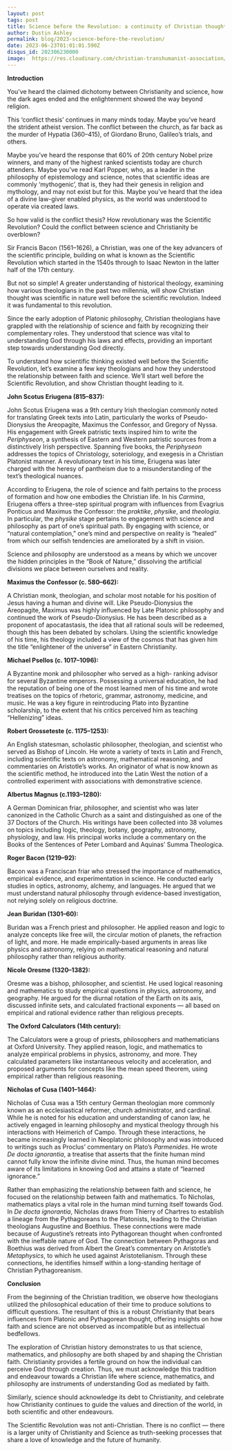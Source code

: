 ```yaml
---
layout: post
tags: post
title: Science before the Revolution: a continuity of Christian thought
author: Dustin Ashley
permalink: blog/2023-science-before-the-revolution/
date: 2023-06-23T01:01:01.590Z
disqus_id: 202306230000
image:  https://res.cloudinary.com/christian-transhumanist-association/image/upload/v1687520498/Nikolaus_Kopernikus_2_vonsdk.jpg
---
```


**Introduction**

You’ve heard the claimed dichotomy between Christianity and science, how the dark ages ended and the enlightenment showed the way beyond religion.

This ‘conflict thesis’ continues in many minds today. Maybe you’ve heard the strident atheist version. The conflict between the church, as far back as the murder of Hypatia (360–415), of Giordano Bruno, Galileo’s trials, and others.

Maybe you’ve heard the response that 60% of 20th century Nobel prize winners, and many of the highest ranked scientists today are church attenders. Maybe you’ve read Karl Popper, who, as a leader in the philosophy of epistemology and science, notes that scientific ideas are commonly ‘mythogenic’, that is, they had their genesis in religion and mythology, and may not exist but for this. Maybe you’ve heard that the idea of a divine law-giver enabled physics, as the world was understood to operate via created laws.

So how valid is the conflict thesis? How revolutionary was the Scientific Revolution? Could the conflict between science and Christianity be overblown?

Sir Francis Bacon (1561–1626), a Christian, was one of the key advancers of the scientific principle, building on what is known as the Scientific Revolution which started in the 1540s through to Isaac Newton in the latter half of the 17th century.

But not so simple! A greater understanding of historical theology, examining how various theologians in the past two millennia, will show Christian thought was scientific in nature well before the scientific revolution. Indeed it was fundamental to this revolution.

Since the early adoption of Platonic philosophy, Christian theologians have grappled with the relationship of science and faith by recognizing their complementary roles. They understood that science was vital to understanding God through his laws and effects, providing an important step towards understanding God directly.

To understand how scientific thinking existed well before the Scientific Revolution, let’s examine a few key theologians and how they understood the relationship between faith and science. We’ll start well before the Scientific Revolution, and show Christian thought leading to it.

**John Scotus Eriugena (815–837):**

John Scotus Eriugena was a 9th century Irish theologian commonly noted for translating Greek texts into Latin, particularly the works of Pseudo-Dionysius the Areopagite, Maximus the Confessor, and Gregory of Nyssa. His engagement with Greek patristic texts inspired him to write the _Periphyseon_, a synthesis of Eastern and Western patristic sources from a distinctively Irish perspective. Spanning five books, the _Periphyseon_ addresses the topics of Christology, soteriology, and exegesis in a Christian Platonist manner. A revolutionary text in his time, Eriugena was later charged with the heresy of pantheism due to a misunderstanding of the text’s theological nuances.

According to Eriugena, the role of science and faith pertains to the process of formation and how one embodies the Christian life. In his _Carmina_, Eriugena offers a three-step spiritual program with influences from Evagrius Ponticus and Maximus the Confessor: the _praktike_, _physike_, and _theologia_. In particular, the _physike_ stage pertains to engagement with science and philosophy as part of one’s spiritual path. By engaging with science, or “natural contemplation,” one’s mind and perspective on reality is “healed” from which our selfish tendencies are ameliorated by a shift in vision.

Science and philosophy are understood as a means by which we uncover the hidden principles in the “Book of Nature,” dissolving the artificial divisions we place between ourselves and reality.

**Maximus the Confessor (c. 580–662):**

A Christian monk, theologian, and scholar most notable for his position of Jesus having a human and divine will. Like Pseudo-Dionysius the Areopagite, Maximus was highly influenced by Late Platonic philosophy and continued the work of Pseudo-Dionysius. He has been described as a proponent of apocatastasis, the idea that all rational souls will be redeemed, though this has been debated by scholars. Using the scientific knowledge of his time, his theology included a view of the cosmos that has given him the title “enlightener of the universe” in Eastern Christianity.

**Michael Psellos (c. 1017–1096):**

A Byzantine monk and philosopher who served as a high- ranking advisor for several Byzantine emperors. Possessing a universal education, he had the reputation of being one of the most learned men of his time and wrote treatises on the topics of rhetoric, grammar, astronomy, medicine, and music. He was a key figure in reintroducing Plato into Byzantine scholarship, to the extent that his critics perceived him as teaching “Hellenizing” ideas.

**Robert Grosseteste (c. 1175–1253):**

An English statesman, scholastic philosopher, theologian, and scientist who served as Bishop of Lincoln. He wrote a variety of texts in Latin and French, including scientific texts on astronomy, mathematical reasoning, and commentaries on Aristotle’s works. An originator of what is now known as the scientific method, he introduced into the Latin West the notion of a controlled experiment with associations with demonstrative science.

**Albertus Magnus (c.1193–1280):**

A German Dominican friar, philosopher, and scientist who was later canonized in the Catholic Church as a saint and distinguished as one of the 37 Doctors of the Church. His writings have been collected into 38 volumes on topics including logic, theology, botany, geography, astronomy, physiology, and law. His principal works include a commentary on the Books of the Sentences of Peter Lombard and Aquinas’ Summa Theologica.

**Roger Bacon (1219–92):**

Bacon was a Franciscan friar who stressed the importance of mathematics, empirical evidence, and experimentation in science. He conducted early studies in optics, astronomy, alchemy, and languages. He argued that we must understand natural philosophy through evidence-based investigation, not relying solely on religious doctrine.

**Jean Buridan (1301–60):**

Buridan was a French priest and philosopher. He applied reason and logic to analyze concepts like free will, the circular motion of planets, the refraction of light, and more. He made empirically-based arguments in areas like physics and astronomy, relying on mathematical reasoning and natural philosophy rather than religious authority.

**Nicole Oresme (1320–1382):**

Oresme was a bishop, philosopher, and scientist. He used logical reasoning and mathematics to study empirical questions in physics, astronomy, and geography. He argued for the diurnal rotation of the Earth on its axis, discussed infinite sets, and calculated fractional exponents — all based on empirical and rational evidence rather than religious precepts.

**The Oxford Calculators (14th century):**

The Calculators were a group of priests, philosophers and mathematicians at Oxford University. They applied reason, logic, and mathematics to analyze empirical problems in physics, astronomy, and more. They calculated parameters like instantaneous velocity and acceleration, and proposed arguments for concepts like the mean speed theorem, using empirical rather than religious reasoning.

**Nicholas of Cusa (1401–1464):**

Nicholas of Cusa was a 15th century German theologian more commonly known as an ecclesiastical reformer, church administrator, and cardinal. While he is noted for his education and understanding of canon law, he actively engaged in learning philosophy and mystical theology through his interactions with Heimerich of Campo. Through these interactions, he became increasingly learned in Neoplatonic philosophy and was introduced to writings such as Proclus’ commentary on Plato’s _Parmenides_. He wrote _De docta ignorantia_, a treatise that asserts that the finite human mind cannot fully know the infinite divine mind. Thus, the human mind becomes aware of its limitations in knowing God and attains a state of “learned ignorance.”

Rather than emphasizing the relationship between faith and science, he focused on the relationship between faith and mathematics. To Nicholas, mathematics plays a vital role in the human mind turning itself towards God. In _De docta ignorantia_, Nicholas draws from Thierry of Chartres to establish a lineage from the Pythagoreans to the Platonists, leading to the Christian theologians Augustine and Boethius. These connections were made because of Augustine’s retreats into Pythagorean thought when confronted with the ineffable nature of God. The connection between Pythagoras and Boethius was derived from Albert the Great’s commentary on Aristotle’s _Metaphysics_, to which he used against Aristotelianism. Through these connections, he identifies himself within a long-standing heritage of Christian Pythagoreanism.

**Conclusion**

From the beginning of the Christian tradition, we observe how theologians utilized the philosophical education of their time to produce solutions to difficult questions. The resultant of this is a robust Christianity that bears influences from Platonic and Pythagorean thought, offering insights on how faith and science are not observed as incompatible but as intellectual bedfellows.

The exploration of Christian history demonstrates to us that science, mathematics, and philosophy are both shaped by and shaping the Christian faith. Christianity provides a fertile ground on how the individual can perceive God through creation. Thus, we must acknowledge this tradition and endeavour towards a Christian life where science, mathematics, and philosophy are instruments of understanding God as mediated by faith.

Similarly, science should acknowledge its debt to Christianity, and celebrate how Christianity continues to guide the values and direction of the world, in both scientific and other endeavours.

The Scientific Revolution was not anti-Christian. There is no conflict — there is a larger unity of Christianity and Science as truth-seeking processes that share a love of knowledge and the future of humanity.